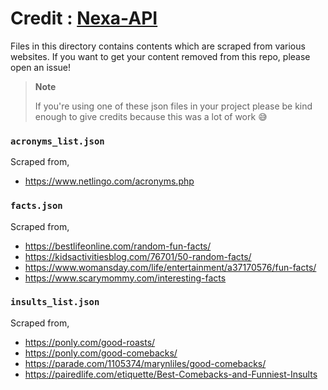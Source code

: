 # Credit : [Nexa-API](https://github.com/Itz-fork/Nexa-API)

Files in this directory contains contents which are scraped from various websites. If you want to get your content removed from this repo, please open an issue!

> **Note**
> 
> If you're using one of these json files in your project please be kind enough to give credits because this was a lot of work 😅


### `acronyms_list.json`
Scraped from,
- https://www.netlingo.com/acronyms.php

### `facts.json`
Scraped from,
- https://bestlifeonline.com/random-fun-facts/
- https://kidsactivitiesblog.com/76701/50-random-facts/
- https://www.womansday.com/life/entertainment/a37170576/fun-facts/
- https://www.scarymommy.com/interesting-facts

### `insults_list.json`
Scraped from,
- https://ponly.com/good-roasts/
- https://ponly.com/good-comebacks/
- https://parade.com/1105374/marynliles/good-comebacks/
- https://pairedlife.com/etiquette/Best-Comebacks-and-Funniest-Insults

